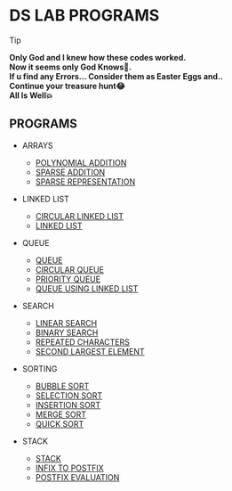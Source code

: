# **DS LAB PROGRAMS**

> [!TIP]
> **Only God and I knew how these codes worked.<br>**
> **Now it seems only God Knows🥲.**<br>
> **If u find any Errors... Consider them as Easter Eggs and..**<br>
> **Continue your treasure hunt😂**<br>
> **All Is Well💥**<br>

## PROGRAMS

- ARRAYS
    - [POLYNOMIAL ADDITION](https://github.com/mightymonarch1438/DS-LAB-PERSONAL/blob/main/PROGRAMS/ARRAYS/poly_add.c)
    - [SPARSE ADDITION](https://github.com/mightymonarch1438/DS-LAB-PERSONAL/blob/main/PROGRAMS/ARRAYS/sparseAddition.c)
    - [SPARSE REPRESENTATION](https://github.com/mightymonarch1438/DS-LAB-PERSONAL/blob/main/PROGRAMS/ARRAYS/sparseMatrix.c)

- LINKED LIST
    - [CIRCULAR LINKED LIST](https://github.com/mightymonarch1438/DS-LAB-PERSONAL/blob/main/PROGRAMS/LINKED%20LIST/circularLinkedList.c)
    - [LINKED LIST](https://github.com/mightymonarch1438/DS-LAB-PERSONAL/blob/main/PROGRAMS/LINKED%20LIST/linkedList.c)

- QUEUE
    - [QUEUE](https://github.com/mightymonarch1438/DS-LAB-PERSONAL/blob/main/PROGRAMS/QUEUE/queue.c)
    - [CIRCULAR QUEUE](https://github.com/mightymonarch1438/DS-LAB-PERSONAL/blob/main/PROGRAMS/QUEUE/circularQueue.c)
    - [PRIORITY QUEUE](https://github.com/mightymonarch1438/DS-LAB-PERSONAL/blob/main/PROGRAMS/QUEUE/priorityQueue.c)
    - [QUEUE USING LINKED LIST](https://github.com/mightymonarch1438/DS-LAB-PERSONAL/blob/main/PROGRAMS/QUEUE/queueLinkedList.c)

- SEARCH
    - [LINEAR SEARCH](https://github.com/mightymonarch1438/DS-LAB-PERSONAL/blob/main/PROGRAMS/SEARCH/linearSearch.c)
    - [BINARY SEARCH](https://github.com/mightymonarch1438/DS-LAB-PERSONAL/blob/main/PROGRAMS/SEARCH/binarySearch.c)
    - [REPEATED CHARACTERS](https://github.com/mightymonarch1438/DS-LAB-PERSONAL/blob/main/PROGRAMS/SEARCH/repeatedCharactersInString.c)
    - [SECOND LARGEST ELEMENT](https://github.com/mightymonarch1438/DS-LAB-PERSONAL/blob/main/PROGRAMS/SEARCH/secondLargestElement.c)

- SORTING
    - [BUBBLE SORT](https://github.com/mightymonarch1438/DS-LAB-PERSONAL/blob/main/PROGRAMS/SORT/bubbleSort.c)
    - [SELECTION SORT](https://github.com/mightymonarch1438/DS-LAB-PERSONAL/blob/main/PROGRAMS/SORT/selectionSort.c)
    - [INSERTION SORT](https://github.com/mightymonarch1438/DS-LAB-PERSONAL/blob/main/PROGRAMS/SORT/insertionSort.c)
    - [MERGE SORT](https://github.com/mightymonarch1438/DS-LAB-PERSONAL/blob/main/PROGRAMS/SORT/mergeSort.c)
    - [QUICK SORT](https://github.com/mightymonarch1438/DS-LAB-PERSONAL/blob/main/PROGRAMS/SORT/quickSort.c)

- STACK
    - [STACK](https://github.com/mightymonarch1438/DS-LAB-PERSONAL/blob/main/PROGRAMS/STACK/stack.c)
    - [INFIX TO POSTFIX](https://github.com/mightymonarch1438/DS-LAB-PERSONAL/blob/main/PROGRAMS/STACK/infixToPostfix.c)
    - [POSTFIX EVALUATION](https://github.com/mightymonarch1438/DS-LAB-PERSONAL/blob/main/PROGRAMS/STACK/postfixEval.c)


